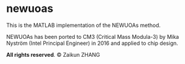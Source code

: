 # newuoas

This is the MATLAB implementation of the NEWUOAs method.

NEWUOAs has been ported to CM3 (Critical Mass Modula-3) by Mika Nyström (Intel Principal Engineer) in 2016 and applied to chip design.

**All rights reserved**.
© Zaikun ZHANG 
